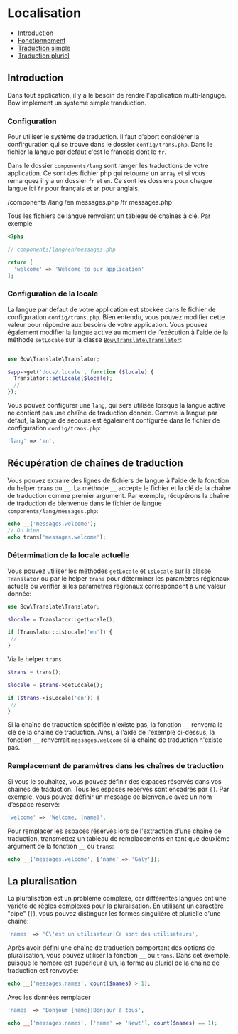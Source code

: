 # Localisation

- [Introduction](#introduction)
- [Fonctionnement](#fonctionement)
- [Traduction simple](#traduction-simple)
- [Traduction pluriel](#traduction-pluriel)

## Introduction

Dans tout application, il y a le besoin de rendre l'application multi-languge. Bow implement un systeme simple tranduction.

### Configuration

Pour utiliser le système de traduction. Il faut d'abort considérer la confirguration qui se trouve dans le dossier `config/trans.php`. Dans le fichier la langue par defaut c'est le francais dont le `fr`.

Dans le dossier `components/lang` sont ranger les traductions de votre application. Ce sont des fichier php qui retourne un `array` et si vous remarquez il y a un dossier `fr` et `en`. Ce sont les dossiers pour chaque langue ici `fr` pour français et `en` pour anglais.

  /components
    /lang
      /en
        messages.php
      /fr
        messages.php

Tous les fichiers de langue renvoient un tableau de chaînes à clé. Par exemple

```php
<?php

// components/lang/en/messages.php

return [
  'welcome' => 'Welcome to our application'
];
```

### Configuration de la locale

La langue par défaut de votre application est stockée dans le fichier de configuration `config/trans.php`. Bien entendu, vous pouvez modifier cette valeur pour répondre aux besoins de votre application. Vous pouvez également modifier la langue active au moment de l'exécution à l'aide de la méthode `setLocale` sur la classe [`Bow\Translate\Translator`](https://bowphp.github.com/api/master/Bow/Translate/Translator.html):

```php

use Bow\Translate\Translator;

$app->get('docs/:locale', function ($locale) {
  Translator::setLocale($locale);
  //
});
```

Vous pouvez configurer une `lang`, qui sera utilisée lorsque la langue active ne contient pas une chaîne de traduction donnée. Comme la langue par défaut, la langue de secours est également configurée dans le fichier de configuration `config/trans.php`:

```php
'lang' => 'en',
```

## Récupération de chaînes de traduction

Vous pouvez extraire des lignes de fichiers de langue à l'aide de la fonction du helper `trans` ou `__`. La méthode `__` accepte le fichier et la clé de la chaîne de traduction comme premier argument. Par exemple, récupérons la chaîne de traduction de bienvenue dans le fichier de langue `components/lang/messages.php`:

```php
echo __('messages.welcome');
// Ou bien
echo trans('messages.welcome');
```

### Détermination de la locale actuelle

Vous pouvez utiliser les méthodes `getLocale` et `isLocale` sur la classe `Translator` ou par le helper `trans` pour déterminer les paramètres régionaux actuels ou vérifier si les paramètres régionaux correspondent à une valeur donnée:

```php
use Bow\Translate\Translator;

$locale = Translator::getLocale();

if (Translator::isLocale('en')) {
 //
}
```

Via le helper `trans`

```php
$trans = trans();

$locale = $trans->getLocale();

if ($trans->isLocale('en')) {
 //
}
```

Si la chaîne de traduction spécifiée n'existe pas, la fonction `__` renverra la clé de la chaîne de traduction. Ainsi, à l'aide de l'exemple ci-dessus, la fonction `__` renverrait `messages.welcome` si la chaîne de traduction n'existe pas.

### Remplacement de paramètres dans les chaînes de traduction

Si vous le souhaitez, vous pouvez définir des espaces réservés dans vos chaînes de traduction. Tous les espaces réservés sont encadrés par `{}`. Par exemple, vous pouvez définir un message de bienvenue avec un nom d’espace réservé:

```php
'welcome' => 'Welcome, {name}',
```

Pour remplacer les espaces réservés lors de l'extraction d'une chaîne de traduction, transmettez un tableau de remplacements en tant que deuxième argument de la fonction `__` ou `trans`:

```php
echo __('messages.welcome', ['name' => 'Galy']);
```

## La pluralisation

La pluralisation est un problème complexe, car différentes langues ont une variété de règles complexes pour la pluralisation. En utilisant un caractère "pipe" (`|`), vous pouvez distinguer les formes singulière et plurielle d'une chaîne:

```php
'names' => 'C\'est un utilisateur|Ce sont des utilisateurs',
```

Après avoir défini une chaîne de traduction comportant des options de pluralisation, vous pouvez utiliser la fonction `__` ou `trans`. Dans cet exemple, puisque le nombre est supérieur à un, la forme au pluriel de la chaîne de traduction est renvoyée:

```php
echo __('messages.names', count($names) > 1);
```

Avec les données remplacer

```php
'names' => 'Bonjour {name}|Bonjour à tous',
```

```php
echo __('messages.names', ['name' => 'Newt'], count($names) == 1);
```
